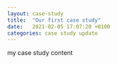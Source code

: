 ```yaml
---
layout: case-study
title:  "Our first case study"
date:   2021-02-05 17:07:20 +0100
categories: case study update
---
```


my case study content